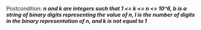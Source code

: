 Postcondition: ***n and k are integers such that 1 <= k <= n <= 10^6, b is a string of binary digits representing the value of n, l is the number of digits in the binary representation of n, and k is not equal to 1***